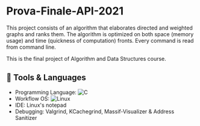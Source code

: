 # Prova-Finale-API-2021

This project consists of an algorithm that elaborates directed and weighted graphs and ranks them.
The algorithm is optimized on both space (memory usage) and time (quickness of computation) fronts.
Every command is read from command line.

This is the final project of Algorithm and Data Structures course.

## 🔨 Tools & Languages
+ Programming Language: ![C](https://img.shields.io/badge/c-%2300599C.svg?style=for-the-badge&logo=c&logoColor=white)
+ Workflow OS: ![Linux](https://img.shields.io/badge/Linux-FCC624?style=for-the-badge&logo=linux&logoColor=black)
+ IDE: Linux's notepad
+ Debugging: Valgrind, KCachegrind, Massif-Visualizer & Address Sanitizer 
